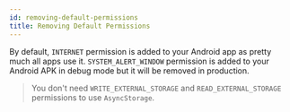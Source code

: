 ```yaml
---
id: removing-default-permissions
title: Removing Default Permissions
---
```


By default, `INTERNET` permission is added to your Android app as pretty much all apps use it. `SYSTEM_ALERT_WINDOW` permission is added to your Android APK in debug mode but it will be removed in production.

> You don't need `WRITE_EXTERNAL_STORAGE` and `READ_EXTERNAL_STORAGE` permissions to use `AsyncStorage`.
